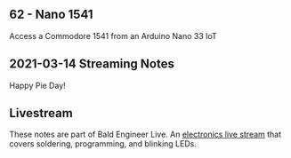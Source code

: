 ## 62 - Nano 1541
Access a Commodore 1541 from an Arduino Nano 33 IoT

## 2021-03-14 Streaming Notes
Happy Pie Day!

## Livestream
These notes are part of Bald Engineer Live. An [electronics live stream](https://twitch.tv/baldengineer) that covers soldering, programming, and blinking LEDs.